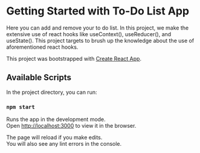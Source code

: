 # Getting Started with To-Do List App
 Here you can add and remove your to do list. In this project, we make the extensive use of react hooks like useContext(), useReducer(), and  useState(). This project targets to brush up the knowledge about the use of aforementioned react hooks.

This project was bootstrapped with [Create React App](https://github.com/facebook/create-react-app).

## Available Scripts

In the project directory, you can run:

### `npm start`

Runs the app in the development mode.\
Open [http://localhost:3000](http://localhost:3000) to view it in the browser.

The page will reload if you make edits.\
You will also see any lint errors in the console.
